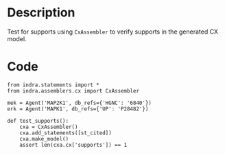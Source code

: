 # Description
Test for supports using `CxAssembler` to verify supports in the generated CX model.

# Code
```
from indra.statements import *
from indra.assemblers.cx import CxAssembler

mek = Agent('MAP2K1', db_refs={'HGNC': '6840'})
erk = Agent('MAPK1', db_refs={'UP': 'P28482'})

def test_supports():
    cxa = CxAssembler()
    cxa.add_statements([st_cited])
    cxa.make_model()
    assert len(cxa.cx['supports']) == 1

```
